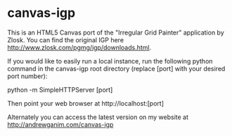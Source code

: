 canvas-igp
==========

This is an HTML5 Canvas port of the "Irregular Grid Painter" application by Zlosk.  You can find the original IGP here http://www.zlosk.com/pgmg/igp/downloads.html.

If you would like to easily run a local instance, run the following python command in the canvas-igp root directory (replace [port] with your desired port number):

python -m SimpleHTTPServer [port]

Then point your web browser at http://localhost:[port]

Alternately you can access the latest version on my website at http://andrewganim.com/canvas-igp
